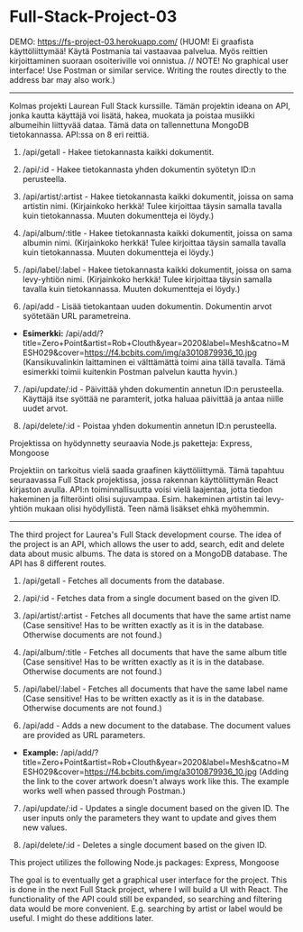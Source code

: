 # Full-Stack-Project-03
DEMO: https://fs-project-03.herokuapp.com/ (HUOM! Ei graafista käyttöliittymää! Käytä Postmania tai vastaavaa palvelua. Myös reittien kirjoittaminen suoraan osoiteriville voi onnistua. // NOTE! No graphical user interface! Use Postman or similar service. Writing the routes directly to the address bar may also work.)

-------------------------------------------------------------------------------------------------------------------------------------------------------------------

Kolmas projekti Laurean Full Stack kurssille. Tämän projektin ideana on API, jonka kautta käyttäjä voi lisätä, hakea, muokata ja poistaa musiikki albumeihin liittyvää dataa.
Tämä data on tallennettuna MongoDB tietokannassa. API:ssa on 8 eri reittiä.

1. /api/getall - Hakee tietokannasta kaikki dokumentit.

2. /api/:id - Hakee tietokannasta yhden dokumentin syötetyn ID:n perusteella.

3. /api/artist/:artist - Hakee tietokannasta kaikki dokumentit, joissa on sama artistin nimi. (Kirjainkoko herkkä! Tulee kirjoittaa täysin samalla tavalla kuin tietokannassa. Muuten dokumentteja ei löydy.)

4. /api/album/:title - Hakee tietokannasta kaikki dokumentit, joissa on sama albumin nimi. (Kirjainkoko herkkä! Tulee kirjoittaa täysin samalla tavalla kuin tietokannassa. Muuten dokumentteja ei löydy.)

5. /api/label/:label - Hakee tietokannasta kaikki dokumentit, joissa on sama levy-yhtiön nimi. (Kirjainkoko herkkä! Tulee kirjoittaa täysin samalla tavalla kuin tietokannassa. Muuten dokumentteja ei löydy.)

6. /api/add - Lisää tietokantaan uuden dokumentin. Dokumentin arvot syötetään URL parametreina. 
  - **Esimerkki:** /api/add/?title=Zero+Point&artist=Rob+Clouth&year=2020&label=Mesh&catno=MESH029&cover=https://f4.bcbits.com/img/a3010879936_10.jpg (Kansikuvalinkin laittaminen ei välttämättä toimi aina tällä tavalla. Tämä esimerkki toimii kuitenkin Postman palvelun kautta hyvin.)

7. /api/update/:id - Päivittää yhden dokumentin annetun ID:n perusteella. Käyttäjä itse syöttää ne paramterit, jotka haluaa päivittää ja antaa niille uudet arvot.

8. /api/delete/:id - Poistaa yhden dokumentin annetun ID:n perusteella.

Projektissa on hyödynnetty seuraavia Node.js paketteja: Express, Mongoose

Projektiin on tarkoitus vielä saada graafinen käyttöliittymä. Tämä tapahtuu seuraavassa Full Stack projektissa, jossa rakennan käyttöliittymän React kirjaston avulla.
API:n toiminnallisuutta voisi vielä laajentaa, jotta tiedon hakeminen ja filteröinti olisi sujuvampaa. Esim. hakeminen artistin tai levy-yhtiön mukaan olisi hyödyllistä. Teen nämä lisäkset ehkä myöhemmin.

-------------------------------------------------------------------------------------------------------------------------------------------------------------------

The third project for Laurea's Full Stack development course. The idea of the project is an API, which allows the user to add, search, edit and delete data about music albums.
The data is stored on a MongoDB database. The API has 8 different routes.

1. /api/getall - Fetches all documents from the database.

2. /api/:id - Fetches data from a single document based on the given ID.

3. /api/artist/:artist - Fetches all documents that have the same artist name (Case sensitive! Has to be written exactly as it is in the database. Otherwise documents are not found.)

4. /api/album/:title - Fetches all documents that have the same album title (Case sensitive! Has to be written exactly as it is in the database. Otherwise documents are not found.)

5. /api/label/:label - Fetches all documents that have the same label name (Case sensitive! Has to be written exactly as it is in the database. Otherwise documents are not found.)

6. /api/add - Adds a new document to the database. The document values are provided as URL parameters. 
  - **Example:** /api/add/?title=Zero+Point&artist=Rob+Clouth&year=2020&label=Mesh&catno=MESH029&cover=https://f4.bcbits.com/img/a3010879936_10.jpg (Adding the link to the cover artwork doesn't always work like this. The example works well when passed through Postman.)

7. /api/update/:id - Updates a single document based on the given ID. The user inputs only the parameters they want to update and gives them new values.

8. /api/delete/:id - Deletes a single document based on the given ID.

This project utilizes the following Node.js packages: Express, Mongoose

The goal is to eventually get a graphical user interface for the project. This is done in the next Full Stack project, where I will build a UI with React.
The functionality of the API could still be expanded, so searching and filtering data would be more convenient. E.g. searching by artist or label would be useful. I might do these additions later.
